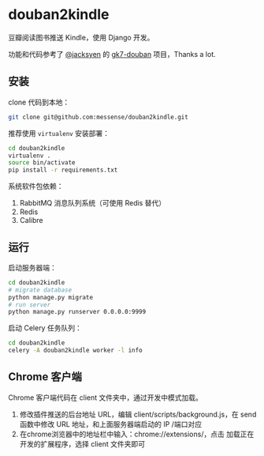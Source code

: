 douban2kindle
=============

豆瓣阅读图书推送 Kindle，使用 Django 开发。

功能和代码参考了 [@jacksyen](https://github.com/jacksyen) 的 [gk7-douban](https://github.com/jacksyen/gk7-douban) 项目，Thanks a lot.

## 安装

clone 代码到本地：

```bash
git clone git@github.com:messense/douban2kindle.git
```

推荐使用 `virtualenv` 安装部署：

```bash
cd douban2kindle
virtualenv .
source bin/activate
pip install -r requirements.txt
```

系统软件包依赖：

1. RabbitMQ 消息队列系统（可使用 Redis 替代）
2. Redis
3. Calibre

## 运行

启动服务器端：

```bash
cd douban2kindle
# migrate database
python manage.py migrate
# run server
python manage.py runserver 0.0.0.0:9999
```

启动 Celery 任务队列：

```bash
cd douban2kindle
celery -A douban2kindle worker -l info
```

## Chrome 客户端
Chrome 客户端代码在 client 文件夹中，通过开发中模式加载。

1. 修改插件推送的后台地址 URL，编辑 client/scripts/background.js，在 send 函数中修改 URL 地址，和上面服务器端启动的 IP /端口对应
2. 在chrome浏览器中的地址栏中输入：chrome://extensions/，点击 加载正在开发的扩展程序，选择 client 文件夹即可
